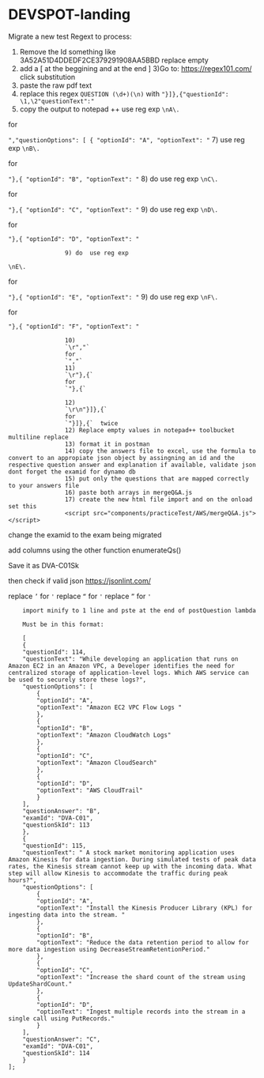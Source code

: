 # DEVSPOT-landing
Migrate a new test
Regext to process:

1) Remove the Id something like 3A52A51D4DDEDF2CE379291908AA5BBD replace empty
2) add a [ at the beggining and at the end ]
3)Go to:
https://regex101.com/ 
click substitution
4) paste the raw pdf text
5) replace this regex `QUESTION (\d+)(\n)` with `"}]},{"questionId": \1,\2"questionText":"`
6) copy the output to notepad ++ use reg exp
`\nA\. `

for

 `","questionOptions": [
                {
                    "optionId": "A",
                    "optionText": "`
7) use reg exp
`\nB\. `

for

`"},{
                    "optionId": "B",
                    "optionText": "`
8) do  use reg exp
`\nC\. `

for

`"},{
                    "optionId": "C",
                    "optionText": "`
9) do  use reg exp
`\nD\. `

for

`"},{
                    "optionId": "D",
                    "optionText": "`
					
					9) do  use reg exp
`\nE\. `

for

`"},{
                    "optionId": "E",
                    "optionText": "`
					9) do  use reg exp
`\nF\. `

for

`"},{
                    "optionId": "F",
                    "optionText": "`
					
					10)
					`\r","`
					for
					`","`
					11)
					`\r"},{`
					for
					`"},{`
					
					12) 
					`\r\n"}]},{`
					for 
					`"}]},{`  twice
					12) Replace empty values in notepad++ toolbucket multiline replace
					13) format it in postman
					14) copy the answers file to excel, use the formula to convert to an appropiate json object by assingning an id and the respective question answer and explanation if available, validate json dont forget the examid for dynamo db
					15) put only the questions that are mapped correctly to your answers file
					16) paste both arrays in mergeQ&A.js
					17) create the new html file import and on the onload set this
					<script src="components/practiceTest/AWS/mergeQ&A.js"></script>
</head>

change the examid to the exam being migrated
<body onload="mergeQaA();">

add columns using the other function enumerateQs()

Save it as DVA-C01Sk

then check if valid json https://jsonlint.com/


replace `’` for `'`
replace `“` for `'`
replace `”` for `'`

		import minify to 1 line and pste at the end of postQuestion lambda

		Must be in this format:

		[
	    {
		"questionId": 114,
		"questionText": "While developing an application that runs on Amazon EC2 in an Amazon VPC, a Developer identifies the need for centralized storage of application-level logs. Which AWS service can be used to securely store these logs?",
		"questionOptions": [
		    {
			"optionId": "A",
			"optionText": "Amazon EC2 VPC Flow Logs "
		    },
		    {
			"optionId": "B",
			"optionText": "Amazon CloudWatch Logs"
		    },
		    {
			"optionId": "C",
			"optionText": "Amazon CloudSearch"
		    },
		    {
			"optionId": "D",
			"optionText": "AWS CloudTrail"
		    }
		],
		"questionAnswer": "B",
		"examId": "DVA-C01",
		"questionSkId": 113
	    },
	    {
		"questionId": 115,
		"questionText": " A stock market monitoring application uses Amazon Kinesis for data ingestion. During simulated tests of peak data rates, the Kinesis stream cannot keep up with the incoming data. What step will allow Kinesis to accommodate the traffic during peak hours?",
		"questionOptions": [
		    {
			"optionId": "A",
			"optionText": "Install the Kinesis Producer Library (KPL) for ingesting data into the stream. "
		    },
		    {
			"optionId": "B",
			"optionText": "Reduce the data retention period to allow for more data ingestion using DecreaseStreamRetentionPeriod."
		    },
		    {
			"optionId": "C",
			"optionText": "Increase the shard count of the stream using UpdateShardCount."
		    },
		    {
			"optionId": "D",
			"optionText": "Ingest multiple records into the stream in a single call using PutRecords."
		    }
		],
		"questionAnswer": "C",
		"examId": "DVA-C01",
		"questionSkId": 114
	    }
	];
